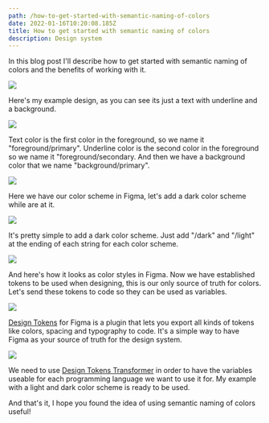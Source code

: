 ```yaml
---
path: /how-to-get-started-with-semantic-naming-of-colors
date: 2022-01-16T10:20:08.185Z
title: How to get started with semantic naming of colors
description: Design system
---
```

In this blog post I'll describe how to get started with semantic naming of colors and the benefits of working with it.

![](https://www.jakobmagnusson.se/assets/semantic-1.png)

Here's my example design, as you can see its just a text with underline and a background.

![](https://www.jakobmagnusson.se/assets/semantic-2.png)

Text color is the first color in the foreground, so we name it "foreground/primary". Underline color is the second color in the foreground so we name it "foreground/secondary. And then we have a background color that we name "background/primary".

![](https://www.jakobmagnusson.se/assets/semantic-3.png)

Here we have our color scheme in Figma, let's add a dark color scheme while are at it.

![](https://www.jakobmagnusson.se/assets/semantic-4.png)

It's pretty simple to add a dark color scheme. Just add "/dark" and "/light" at the ending of each string for each color scheme.

![](https://www.jakobmagnusson.se/assets/semantic-5.png)

And here's how it looks as color styles in Figma. Now we have established tokens to be used when designing, this is our only source of truth for colors. Let's send these tokens to code so they can be used as variables.

![](https://www.jakobmagnusson.se/assets/semantic-6.png)

[Design Tokens](https://www.figma.com/community/plugin/888356646278934516/Design-Tokens) for Figma is a plugin that lets you export all kinds of tokens like colors, spacing and typography to code. It's a simple way to have Figma as your source of truth for the design system. 

![](https://www.jakobmagnusson.se/assets/semantic-7.png)

We need to use [Design Tokens Transformer](https://github.com/lukasoppermann/design-token-transformer) in order to have the variables useable for each programming language we want to use it for. My example with a light and dark color scheme is ready to be used.

And that's it, I hope you found the idea of using semantic naming of colors useful!